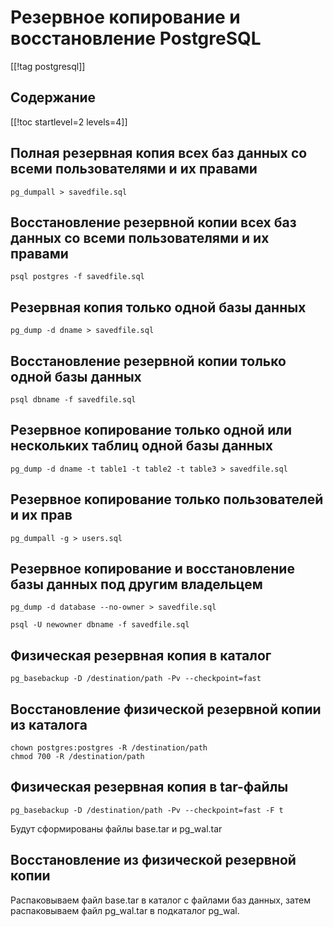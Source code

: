 Резервное копирование и восстановление PostgreSQL
=================================================

[[!tag postgresql]]

Содержание
----------

[[!toc startlevel=2 levels=4]]

Полная резервная копия всех баз данных со всеми пользователями и их правами
---------------------------------------------------------------------------

    pg_dumpall > savedfile.sql

Восстановление резервной копии всех баз данных со всеми пользователями и их правами
-----------------------------------------------------------------------------------

    psql postgres -f savedfile.sql

Резервная копия только одной базы данных
----------------------------------------

    pg_dump -d dname > savedfile.sql

Восстановление резервной копии только одной базы данных
-------------------------------------------------------

    psql dbname -f savedfile.sql

Резервное копирование только одной или нескольких таблиц одной базы данных
--------------------------------------------------------------------------

    pg_dump -d dname -t table1 -t table2 -t table3 > savedfile.sql

Резервное копирование только пользователей и их прав
----------------------------------------------------

    pg_dumpall -g > users.sql

Резервное копирование и восстановление базы данных под другим владельцем
------------------------------------------------------------------------

    pg_dump -d database --no-owner > savedfile.sql

    psql -U newowner dbname -f savedfile.sql

Физическая резервная копия в каталог
------------------------------------

    pg_basebackup -D /destination/path -Pv --checkpoint=fast

Восстановление физической резервной копии из каталога
-----------------------------------------------------

    chown postgres:postgres -R /destination/path
    chmod 700 -R /destination/path

Физическая резервная копия в tar-файлы
--------------------------------------

    pg_basebackup -D /destination/path -Pv --checkpoint=fast -F t

Будут сформированы файлы base.tar и pg_wal.tar

Восстановление из физической резервной копии
--------------------------------------------

Распаковываем файл base.tar в каталог с файлами баз данных, затем распаковываем файл pg_wal.tar в подкаталог pg_wal.
